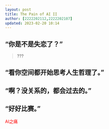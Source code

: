 ```yaml
---
layout: post
title: The Pain of AI II
author: [2222202112,2222202107]
updated: 2023-02-20 10:14
---
```


## “你是不是失恋了？”
> ???

## “看你空间都开始思考人生哲理了。”

## “啊？没关系的，都会过去的。”

## “好好比赛。”


<font color="red">AI之痛</font>
